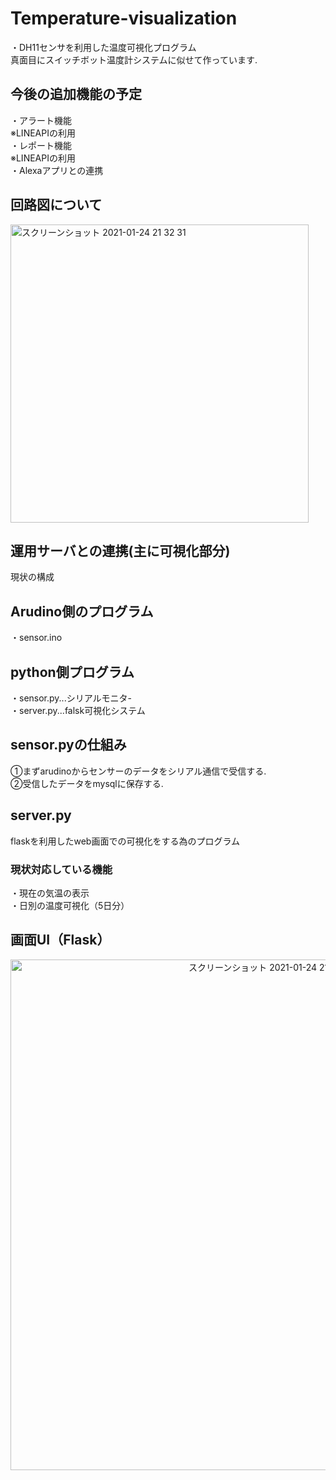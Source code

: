 # Temperature-visualization
・DH11センサを利用した温度可視化プログラム<br>
真面目にスイッチボット温度計システムに似せて作っています.<br>
## 今後の追加機能の予定
・アラート機能<br>
※LINEAPIの利用<br>
・レポート機能<br>
※LINEAPIの利用<br>
・Alexaアプリとの連携<br>
## 回路図について
<img width="477" alt="スクリーンショット 2021-01-24 21 32 31" src="https://user-images.githubusercontent.com/45090872/105630312-cbf18400-5e8b-11eb-9a75-196ffc5915ad.png">

## 運用サーバとの連携(主に可視化部分)
現状の構成<br>

## Arudino側のプログラム
・sensor.ino
## python側プログラム
・sensor.py...シリアルモニタ-<br>
・server.py...falsk可視化システム
## sensor.pyの仕組み
①まずarudinoからセンサーのデータをシリアル通信で受信する.<br>
②受信したデータをmysqlに保存する.<br>
## server.py
flaskを利用したweb画面での可視化をする為のプログラム<br>
### 現状対応している機能
・現在の気温の表示<br>
・日別の温度可視化（5日分）
## 画面UI（Flask）
<center>
<img width="817" alt="スクリーンショット 2021-01-24 21 41 30" src="https://user-images.githubusercontent.com/45090872/105630509-014aa180-5e8d-11eb-8c1e-a4b92fedb09b.png">
</center>






